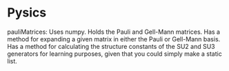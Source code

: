 # Pysics

pauliMatrices:
  Uses numpy.
  Holds the Pauli and Gell-Mann matrices.
  Has a method for expanding a given matrix in either the Pauli or Gell-Mann basis.
  Has a method for calculating the structure constants of the SU2 and SU3 generators 
    for learning purposes, given that you could simply make a static list.
